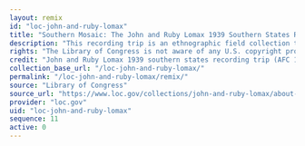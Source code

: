 ```yaml
---
layout: remix
id: "loc-john-and-ruby-lomax"
title: "Southern Mosaic: The John and Ruby Lomax 1939 Southern States Recording Trip"
description: "This recording trip is an ethnographic field collection that includes nearly 700 sound recordings, as well as fieldnotes, dust jackets, and other manuscripts documenting a three-month, 6,502-mile trip through the southern United States."
rights: "The Library of Congress is not aware of any U.S. copyright protection (see Title 17, U.S.C.) or any other restrictions in the material in this collection. Users should keep in mind that the Library of Congress is providing access to these materials strictly for educational and research purposes. The written permission of the copyright owners and/or other holders of rights (such as publicity and/or privacy rights) is required for distribution, reproduction, or other use of protected items beyond that allowed by fair use or other statutory exemptions. Responsibility for making an independent legal assessment of an item and securing any necessary permissions ultimately rests with persons desiring to use the item."
credit: "John and Ruby Lomax 1939 southern states recording trip (AFC 1939/001), American Folklife Center, Library of Congress"
collection_base_url: "/loc-john-and-ruby-lomax/"
permalink: "/loc-john-and-ruby-lomax/remix/"
source: "Library of Congress"
source_url: "https://www.loc.gov/collections/john-and-ruby-lomax/about-this-collection/"
provider: "loc.gov"
uid: "loc-john-and-ruby-lomax"
sequence: 11
active: 0
---
```

